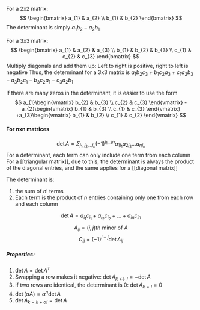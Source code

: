 For a 2x2 matrix:
$$
\begin{bmatrix}
a_{1} & a_{2} \\ b_{1} & b_{2}
\end{bmatrix}
$$
The determinant is simply $a_{1}b_{2}-a_{2}b_{1}$

For a 3x3 matrix:
$$
\begin{bmatrix}
a_{1} & a_{2} & a_{3} \\
b_{1} & b_{2} & b_{3} \\
c_{1} & c_{2} & c_{3}
\end{bmatrix}
$$
Multiply diagonals and add them up:
Left to right is positive, right to left is negative
Thus, the determinant for a 3x3 matrix is $a_{1}b_{2}c_{3}+b_{1}c_{2}a_{3}+c_{1}a_{2}b_{3}-a_{3}b_{2}c_{1}-b_{3}c_{2}a_{1}-c_{3}a_{2}b_{1}$

If there are many zeros in the determinant, it is easier to use the form 
$$
a_{1}\begin{vmatrix}
b_{2} & b_{3} \\
c_{2} & c_{3}
\end{vmatrix}
-a_{2}\begin{vmatrix}
b_{1} & b_{3} \\
c_{1} & c_{3}
\end{vmatrix}
+a_{3}\begin{vmatrix}
b_{1} & b_{2} \\
c_{1} & c_{2}
\end{vmatrix}
$$

#### For nxn matrices
$$\det A = \Sigma_{j_{1},j_{2},..j_{n}}(-1)^{j_{1}\dots jn}a_{1j_{1}}a_{2j_{2}}\dots a_{nj_{n}}$$
For a determinant, each term can only include one term from each column
For a [[triangular matrix]], due to this, the determinant is always the product of the diagonal entries, and the same applies for a [[diagonal matrix]]

The determinant is:
1. the sum of $n!$ terms
2. Each term is the product of $n$ entries containing only one from each row and each column

$$\det A = a_{i_{1}}c_{i_{1}}+a_{i_{2}}c_{i_{2}}+\dots+a_{in}c_{in}$$
$$A_{ij} = (i,j)th \text{ minor of }A$$
$$C_{ij} = (-1)^{i+j}\det A_{ij}$$
##### Properties:
1. $\det A = \det A^T$
2. Swapping a row makes it negative: $\det A_{k\leftrightarrow l} = -\det A$
3. If two rows are identical, the determinant is 0: $\det A_{k=l} = 0$
4. $\det(\alpha A) = \alpha^n\det A$
5. $\det A_{k=k+\alpha l} = \det A$
